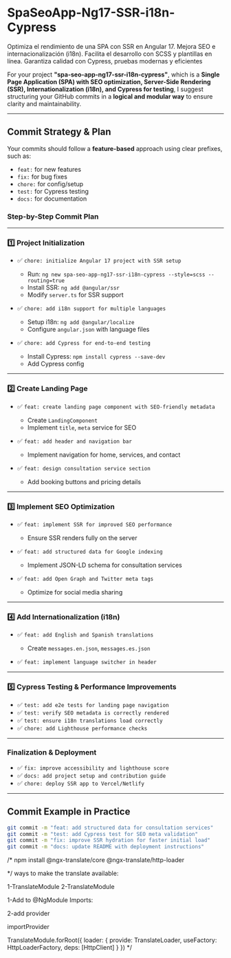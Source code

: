 # SpaSeoApp-Ng17-SSR-i18n-Cypress
Optimiza el rendimiento de una SPA con SSR en Angular 17. Mejora SEO e internacionalización (i18n). Facilita el desarrollo con SCSS y plantillas en línea. Garantiza calidad con Cypress, pruebas modernas y eficientes

For your project **"spa-seo-app-ng17-ssr-i18n-cypress"**, which is a **Single Page Application (SPA) with SEO optimization, Server-Side Rendering (SSR), Internationalization (i18n), and Cypress for testing**, I suggest structuring your GitHub commits in a **logical and modular way** to ensure clarity and maintainability.  

---

## **Commit Strategy & Plan**
Your commits should follow a **feature-based** approach using clear prefixes, such as:  
- `feat:` for new features  
- `fix:` for bug fixes  
- `chore:` for config/setup  
- `test:` for Cypress testing  
- `docs:` for documentation  

### **Step-by-Step Commit Plan**
---

### **1️⃣ Project Initialization**
- ✅ `chore: initialize Angular 17 project with SSR setup`  
  - Run: `ng new spa-seo-app-ng17-ssr-i18n-cypress --style=scss --routing=true`
  - Install SSR: `ng add @angular/ssr`
  - Modify `server.ts` for SSR support  

- ✅ `chore: add i18n support for multiple languages`  
  - Setup i18n: `ng add @angular/localize`
  - Configure `angular.json` with language files  

- ✅ `chore: add Cypress for end-to-end testing`  
  - Install Cypress: `npm install cypress --save-dev`
  - Add Cypress config  

---

### **2️⃣ Create Landing Page**
- ✅ `feat: create landing page component with SEO-friendly metadata`  
  - Create `LandingComponent`
  - Implement `title`, `meta` service for SEO  

- ✅ `feat: add header and navigation bar`  
  - Implement navigation for home, services, and contact  

- ✅ `feat: design consultation service section`  
  - Add booking buttons and pricing details  

---

### **3️⃣ Implement SEO Optimization**
- ✅ `feat: implement SSR for improved SEO performance`  
  - Ensure SSR renders fully on the server  

- ✅ `feat: add structured data for Google indexing`  
  - Implement JSON-LD schema for consultation services  

- ✅ `feat: add Open Graph and Twitter meta tags`  
  - Optimize for social media sharing  

---

### **4️⃣ Add Internationalization (i18n)**
- ✅ `feat: add English and Spanish translations`  
  - Create `messages.en.json`, `messages.es.json`  

- ✅ `feat: implement language switcher in header`  

---

### **5️⃣ Cypress Testing & Performance Improvements**
- ✅ `test: add e2e tests for landing page navigation`  
- ✅ `test: verify SEO metadata is correctly rendered`  
- ✅ `test: ensure i18n translations load correctly`  
- ✅ `chore: add Lighthouse performance checks`  

---

### **Finalization & Deployment**
- ✅ `fix: improve accessibility and lighthouse score`  
- ✅ `docs: add project setup and contribution guide`  
- ✅ `chore: deploy SSR app to Vercel/Netlify`  

---

## **Commit Example in Practice**
```sh
git commit -m "feat: add structured data for consultation services"
git commit -m "test: add Cypress test for SEO meta validation"
git commit -m "fix: improve SSR hydration for faster initial load"
git commit -m "docs: update README with deployment instructions"
```
/*
npm install @ngx-translate/core @ngx-translate/http-loader

*/
ways to make the translate available:

1-TranslateModule
2-TranslateModule

1-Add to @NgModule Imports:



2-add provider

importProvider


TranslateModule.forRoot({
      loader: {
        provide: TranslateLoader,
        useFactory: HttpLoaderFactory,
        deps: [HttpClient]
      }
    })
*/